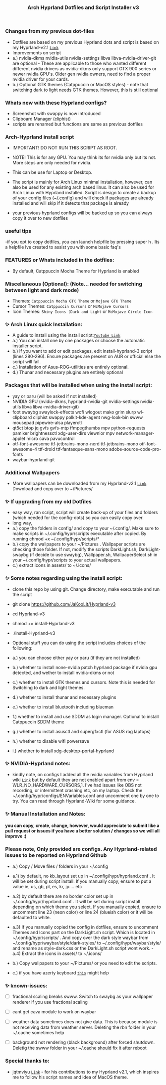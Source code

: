 <h3 align = "center"> Arch Hyprland Dotfiles and Script Installer v3</h3>
<br>

### Changes from my previous dot-files
- Dotfiles are based on my previous Hyprland dots and script is based on my Hyprland-v2.1 [`Link`](https://github.com/JaKooLit/Hyprland-v2.1)
- Improvements on script
-   a.) nvidia-dkms nvidia-utils nvidia-settings libva libva-nvidia-driver-git are optional - These are applicable to those who wanted different different nvidia drivers as nvidia-dkms only support GTX 900 series or newer nvidia GPU's. Older gen nvidia owners, need to find a proper nvidia driver for your cards.
-   b.) Optional GTK themes (Catppuccin or MacOS styles) - note that switching dark to light needs GTK themes. However, this is still optional

### Whats new with these Hyprland configs?
- Screenshot with swappy is now introduced
- Clipboard Manager (cliphist)
- scripts are renamed but functions are same as previous dotfiles

### Arch-Hyprland install script
- IMPORTANT! DO NOT RUN THIS SCRIPT AS ROOT.
- NOTE! This is for any GPU. You may think its for nvidia only but its not. More steps are only needed for nvidia.
- This can be use for Laptop or Desktop.
- The script is mainly for Arch Linux minimal installation, however, can also be used for any existing arch based linux. It can also be used for Arch Linux with Hyprland installed. Script is design to create a backup of your config files (~/.config) and will check if packages are already installed and will skip if it detects that package is already

- your previous hyprland configs will be backed up so you can always copy it over to new dotfiles

### useful tips
-if you opt to copy dotfiles, you can launch helpfile by pressing super h . Its a helpfile Ive created to assist you with some basic faq's

### FEATURES or Whats included in the dotfiles:
-  By default, Catppuccin Mocha Theme for Hyprland is enabled

### Miscellaneous (Optional): (Note... needed for switching between light and dark mode)
-  Themes: `Catppuccin Mocha GTK Theme` or `Mojave GTK Theme`
-  Cursor Themes: `Catppuccin Cursors` or `McMojave Cursors`
-  Icon Themes: `Shiny Icons (Dark and Light` or `McMojave Circle Icon`

### ✨ Arch Linux quick Installation:
- A guide to install using the install script:[`Youtube Link`](https://youtu.be/mbQd0bJQ6a8) 
- a.) You can install one by one packages or choose the automatic installer script.
- b.) If you want to add or edit packages, edit install-hyprland-3 script (lines 280-296). Ensure packages are present on AUR or official else the script will fail.
- c.) Installation of Asus-ROG-utilities are entirely optional.
- d.) Thunar and necessary plugins are entirely optional

### Packages that will be installed when using the install script:
- yay or paru (will be asked if not installed)
- NVIDIA GPU (nvidia-dkms, hyprland-nvidia-git nvidia-settings nvidia-utils libva libva-nvidia-driver-git)
- foot swaybg swaylock-effects wofi wlogout mako grim slurp wl-clipboard cliphist swappy polkit-kde-agent nwg-look-bin swww mousepad pipewire-alsa playerctl
- qt5ct btop jq gvfs gvfs-mtp ffmpegthumbs mpv python-requests pamixer brightnessctl xdg-user-dirs viewnior mpv network-manager-applet micro cava pavucontrol
- otf-font-awesome ttf-jetbrains-mono-nerd ttf-jetbrains-mono otf-font-awesome-4 ttf-droid ttf-fantasque-sans-mono adobe-source-code-pro-fonts
- waybar-hyprland-git

### Additional Wallpapers
- More wallpapers can be downloaded from my Hyprland-v2.1 [`Link`](https://github.com/JaKooLit/Hyprland-v2.1/tree/main/wallpapers). Download and copy over to ~/Pictures/


### ✨ If upgrading from my old Dotfiles 
- easy way, ran script, script will create back-up of your files and folders (which needed for the config-dots) so you can easily copy over.
- long way, 
-   a.) copy the folders in config/ and copy to your ~/.config/. Make sure to make scripts in ~/.config/hypr/scripts executable after copied. By running chmod +x ~/.config/hypr/scripts/*
-   b.) copy the wallpapers to your ~/Pictures . Wallpaper scripts are checking those folder. If not, modify the scripts DarkLight.sh, DarkLight-swaybg (if decide to use swaybg), Wallpaper.sh, WallpaperSelect.sh in your ~/.config/hypr/scripts to your actual wallpapers.
-   c.) extract icons in assets/ to ~/.icons/

### ✨ Some notes regarding using the install script:
- clone this repo by using git. Change directory, make executable and run the script
- git clone https://github.com/JaKooLit/Hyprland-v3 
- cd Hyprland-v3 
- chmod +× install-Hyprland-v3 
- ./install-Hyprland-v3

- Optional stuff you can do using the script includes choices of the following:
-   a.) you can choose either yay or paru (if they are not installed)
-   b.) whether to install none-nvidia patch hyprland package if nvidia gpu detected, and wether to install nvidia-dkms or not
-   c.) whether to install GTK themes and cursors. Note this is needed for Switching to dark and light themes.
-   d.) whether to install thunar and necessary plugins
-   e.) whether to install bluetooth including blueman
-   f.) whether to install and use SDDM as login manager. Optional to install Catppuccin SDDM theme
-   g.) whether to install asusctl and supergfxctl (for ASUS rog laptops)
-   h.) whether to disable wifi powersave
-   i.) whether to install xdg-desktop-portal-hyprland

### ✨ NVIDIA-Hyprland notes:
- kindly note, on configs I added all the nvidia variables from Hyprland wiki [`Link`](https://wiki.hyprland.org/Nvidia/) but by default they are not enabled apart from env = WLR_NO_HARDWARE_CURSORS,1. I've had issues like OBS not recording, or intermittent crashing etc, on my laptop. Check the ~/.config/hypr/configs/ENVariables.conf and uncomment one by one to try. You can read through Hyprland-Wiki for some guidance.

### ✨ Manual Installation and Notes: 
#### you can copy, create, change, however, would appreciate to submit like a pull request or issues if you have a better solution / changes so we will all improve :)

### Please note, Only provided are configs. Any Hyprland-related issues to be reported on Hyprland Github
- a.) Copy / Move files / folders in your ~/.config
- a.1) by default, no kb_layout set up in ~/.config/hypr/hyprland.conf . It will be set during script install. If you manually copy, ensure to put a value ie, us, gb, pl, es, kr, jp.... etc
- a.2) by default there are no border color set up in ~/.config/hypr/hyprland.conf . It will be set during script install depending on which theme you select. If you manually copied, ensure to uncomment line 23 (neon color) or line 24 (blueish color) or it will be defaulted to white.
- a.3) If you manually copied the config in dotfiles, ensure to uncomment Themes and Icons part on the DarkLight.sh script. Which is located in ~/.config/hypr/scripts/ . And copy over the dark style waybar from ~/.config/hypr/waybar/style/dark-styles/ to  ~/.config/hypr/waybar/style/ and rename as style-dark.css or the DarkLight.sh script wont work. 
-a.4) Extract the icons in assets/ to ~/.icons/

- b.) Copy wallpapers to your ~/Pictures/ or you need to edit the scripts. 
- c.) if you have azerty keyboard [`this`](https://github.com/swaywm/sway/issues/1460?fbclid=IwAR1C8VcY_wWbGhXvT-5ApjJCQuJoJzhOVor6o5fdn0Nj1c6bD9JXoQAPQIg) might help

### ✨ known-issues:
- [ ] fractional scaling breaks swww. Switch to swaybg as your wallpaper renderer if you use fractional scaling
- [ ] cant get cava module to work on waybar
- [ ] weather data sometimes does not give data. This is because module is not receiving data from weather server. Deleting the rbn folder in your ~/.cache sometimes help
- [ ] background not rendering (black background) after forced shutdown. Deletig the swww folder in your ~/.cache should fix it after reboot


### Special thanks to:
- jqtmviyu [`Link`](https://github.com/jqtmviyu) - for his contributions to my Hyprland v2.1, which inspires me to follow his script names and idea of MacOS theme. 
